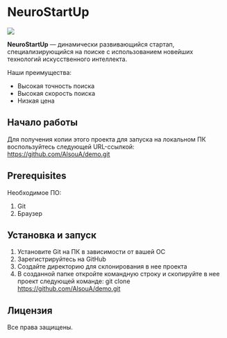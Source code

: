 # NeuroStartUp

![](https://i.imgur.com/IZORWiI.png)

**NeuroStartUp** — динамически развивающийся стартап, специализирующийся на поиске с использованием новейших технологий искусственного интеллекта. 

Наши преимущества:
* Высокая точность поиска
* Высокая скорость поиска
* Низкая цена

## Начало работы

Для получения копии этого проекта для запуска на локальном ПК воспользуйтесь следующей URL-ссылкой:
https://github.com/AlsouA/demo.git

## Prerequisites

Необходимое ПО:
 
1. Git
1. Браузер


## Установка и запуск

1. Установите Git на ПК в зависимости от вашей ОС
1. Зарегистрируйтесь на GitHub
1. Создайте директорию для склонирования в нее проекта
1. В созданной папке откройте командную строку и скопируйте в нее проект следующей команде: git clone https://github.com/AlsouA/demo.git

## Лицензия

Все права защищены.

